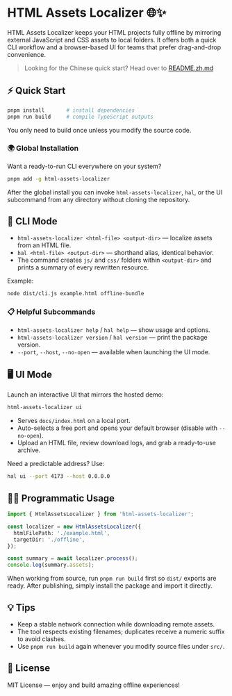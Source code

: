 # HTML Assets Localizer 🌐✨

HTML Assets Localizer keeps your HTML projects fully offline by mirroring external JavaScript and CSS assets to local folders. It offers both a quick CLI workflow and a browser-based UI for teams that prefer drag-and-drop convenience.

> Looking for the Chinese quick start? Head over to [README.zh.md](README.zh.md)

## ⚡ Quick Start

```bash
pnpm install       # install dependencies
pnpm run build     # compile TypeScript outputs
```

You only need to build once unless you modify the source code.

### 🌍 Global Installation

Want a ready-to-run CLI everywhere on your system?

```bash
pnpm add -g html-assets-localizer
```

After the global install you can invoke `html-assets-localizer`, `hal`, or the UI subcommand from any directory without cloning the repository.

## 🧰 CLI Mode

- `html-assets-localizer <html-file> <output-dir>` — localize assets from an HTML file.
- `hal <html-file> <output-dir>` — shorthand alias, identical behavior.
- The command creates `js/` and `css/` folders within `<output-dir>` and prints a summary of every rewritten resource.

Example:

```bash
node dist/cli.js example.html offline-bundle
```

### 📋 Helpful Subcommands

- `html-assets-localizer help` / `hal help` — show usage and options.
- `html-assets-localizer version` / `hal version` — print the package version.
- `--port`, `--host`, `--no-open` — available when launching the UI mode.

## 🖥️ UI Mode

Launch an interactive UI that mirrors the hosted demo:

```bash
html-assets-localizer ui
```

- Serves `docs/index.html` on a local port.
- Auto-selects a free port and opens your default browser (disable with `--no-open`).
- Upload an HTML file, review download logs, and grab a ready-to-use archive.

Need a predictable address? Use:

```bash
hal ui --port 4173 --host 0.0.0.0
```

## 🧑‍💻 Programmatic Usage

```ts
import { HtmlAssetsLocalizer } from 'html-assets-localizer';

const localizer = new HtmlAssetsLocalizer({
  htmlFilePath: './example.html',
  targetDir: './offline',
});

const summary = await localizer.process();
console.log(summary.assets);
```

When working from source, run `pnpm run build` first so `dist/` exports are ready. After publishing, simply install the package and import it directly.

## 💡 Tips

- Keep a stable network connection while downloading remote assets.
- The tool respects existing filenames; duplicates receive a numeric suffix to avoid clashes.
- Use `pnpm run build` again whenever you modify source files under `src/`.

## 📄 License

MIT License — enjoy and build amazing offline experiences!
